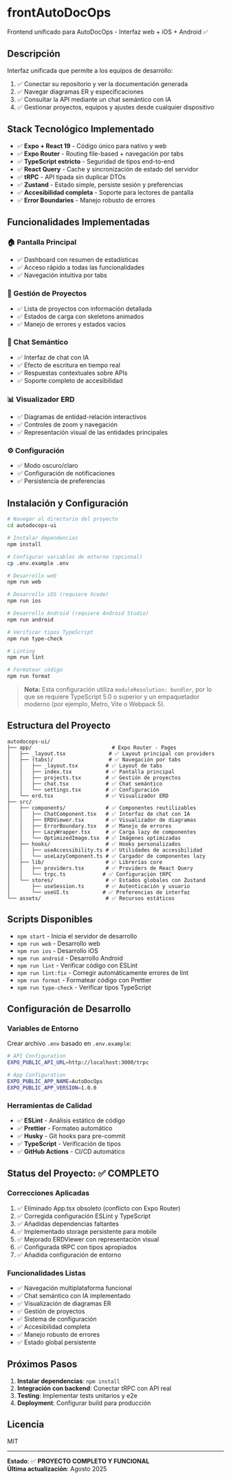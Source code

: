 # frontAutoDocOps

Frontend unificado para AutoDocOps - Interfaz web + iOS + Android ✅

## Descripción

Interfaz unificada que permite a los equipos de desarrollo:
1. ✅ Conectar su repositorio y ver la documentación generada
2. ✅ Navegar diagramas ER y especificaciones
3. ✅ Consultar la API mediante un chat semántico con IA
4. ✅ Gestionar proyectos, equipos y ajustes desde cualquier dispositivo

## Stack Tecnológico Implementado

- ✅ **Expo + React 19** - Código único para nativo y web
- ✅ **Expo Router** - Routing file-based + navegación por tabs
- ✅ **TypeScript estricto** - Seguridad de tipos end-to-end
- ✅ **React Query** - Cache y sincronización de estado del servidor
- ✅ **tRPC** - API tipada sin duplicar DTOs
- ✅ **Zustand** - Estado simple, persiste sesión y preferencias
- ✅ **Accesibilidad completa** - Soporte para lectores de pantalla
- ✅ **Error Boundaries** - Manejo robusto de errores

## Funcionalidades Implementadas

### 🏠 Pantalla Principal
- ✅ Dashboard con resumen de estadísticas
- ✅ Acceso rápido a todas las funcionalidades
- ✅ Navegación intuitiva por tabs

### 📁 Gestión de Proyectos
- ✅ Lista de proyectos con información detallada
- ✅ Estados de carga con skeletons animados
- ✅ Manejo de errores y estados vacíos

### 💬 Chat Semántico
- ✅ Interfaz de chat con IA
- ✅ Efecto de escritura en tiempo real
- ✅ Respuestas contextuales sobre APIs
- ✅ Soporte completo de accesibilidad

### 📊 Visualizador ERD
- ✅ Diagramas de entidad-relación interactivos
- ✅ Controles de zoom y navegación
- ✅ Representación visual de las entidades principales

### ⚙️ Configuración
- ✅ Modo oscuro/claro
- ✅ Configuración de notificaciones
- ✅ Persistencia de preferencias

## Instalación y Configuración

```bash
# Navegar al directorio del proyecto
cd autodocops-ui

# Instalar dependencias
npm install

# Configurar variables de entorno (opcional)
cp .env.example .env

# Desarrollo web
npm run web

# Desarrollo iOS (requiere Xcode)
npm run ios

# Desarrollo Android (requiere Android Studio)
npm run android

# Verificar tipos TypeScript
npm run type-check

# Linting
npm run lint

# Formatear código
npm run format
```

> **Nota:** Esta configuración utiliza `moduleResolution: bundler`, por lo que se requiere TypeScript 5.0 o superior y un empaquetador moderno (por ejemplo, Metro, Vite o Webpack 5).

## Estructura del Proyecto

```
autodocops-ui/
├── app/                          # Expo Router - Pages
│   ├── _layout.tsx              # ✅ Layout principal con providers
│   ├── (tabs)/                  # ✅ Navegación por tabs
│   │   ├── _layout.tsx         # ✅ Layout de tabs
│   │   ├── index.tsx           # ✅ Pantalla principal
│   │   ├── projects.tsx        # ✅ Gestión de proyectos
│   │   ├── chat.tsx            # ✅ Chat semántico
│   │   └── settings.tsx        # ✅ Configuración
│   └── erd.tsx                 # ✅ Visualizador ERD
├── src/
│   ├── components/             # ✅ Componentes reutilizables
│   │   ├── ChatComponent.tsx   # ✅ Interfaz de chat con IA
│   │   ├── ERDViewer.tsx       # ✅ Visualizador de diagramas
│   │   ├── ErrorBoundary.tsx   # ✅ Manejo de errores
│   │   ├── LazyWrapper.tsx     # ✅ Carga lazy de componentes
│   │   └── OptimizedImage.tsx  # ✅ Imágenes optimizadas
│   ├── hooks/                  # ✅ Hooks personalizados
│   │   ├── useAccessibility.ts # ✅ Utilidades de accesibilidad
│   │   └── useLazyComponent.ts # ✅ Cargador de componentes lazy
│   ├── lib/                    # ✅ Librerías core
│   │   ├── providers.tsx       # ✅ Providers de React Query
│   │   └── trpc.ts            # ✅ Configuración tRPC
│   └── stores/                 # ✅ Estados globales con Zustand
│       ├── useSession.ts       # ✅ Autenticación y usuario
│       └── useUI.ts           # ✅ Preferencias de interfaz
└── assets/                     # ✅ Recursos estáticos
```

## Scripts Disponibles

- `npm start` - Inicia el servidor de desarrollo
- `npm run web` - Desarrollo web
- `npm run ios` - Desarrollo iOS
- `npm run android` - Desarrollo Android
- `npm run lint` - Verificar código con ESLint
- `npm run lint:fix` - Corregir automáticamente errores de lint
- `npm run format` - Formatear código con Prettier
- `npm run type-check` - Verificar tipos TypeScript

## Configuración de Desarrollo

### Variables de Entorno

Crear archivo `.env` basado en `.env.example`:

```bash
# API Configuration
EXPO_PUBLIC_API_URL=http://localhost:3000/trpc

# App Configuration
EXPO_PUBLIC_APP_NAME=AutoDocOps
EXPO_PUBLIC_APP_VERSION=1.0.0
```

### Herramientas de Calidad

- ✅ **ESLint** - Análisis estático de código
- ✅ **Prettier** - Formateo automático
- ✅ **Husky** - Git hooks para pre-commit
- ✅ **TypeScript** - Verificación de tipos
- ✅ **GitHub Actions** - CI/CD automático

## Status del Proyecto: ✅ COMPLETO

### Correcciones Aplicadas
1. ✅ Eliminado App.tsx obsoleto (conflicto con Expo Router)
2. ✅ Corregida configuración ESLint y TypeScript
3. ✅ Añadidas dependencias faltantes
4. ✅ Implementado storage persistente para mobile
5. ✅ Mejorado ERDViewer con representación visual
6. ✅ Configurada tRPC con tipos apropiados
7. ✅ Añadida configuración de entorno

### Funcionalidades Listas
- ✅ Navegación multiplataforma funcional
- ✅ Chat semántico con IA implementado
- ✅ Visualización de diagramas ER
- ✅ Gestión de proyectos
- ✅ Sistema de configuración
- ✅ Accesibilidad completa
- ✅ Manejo robusto de errores
- ✅ Estado global persistente

## Próximos Pasos

1. **Instalar dependencias**: `npm install`
2. **Integración con backend**: Conectar tRPC con API real
3. **Testing**: Implementar tests unitarios y e2e
4. **Deployment**: Configurar build para producción

## Licencia

MIT

---

**Estado**: ✅ **PROYECTO COMPLETO Y FUNCIONAL**  
**Última actualización**: Agosto 2025

